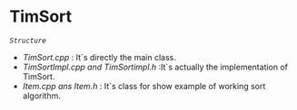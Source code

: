 # TimSort
_`Structure`_
- *TimSort.cpp* : It`s directly the main class.
- *TimSortImpl.cpp and TimSortimpl.h* :It`s actually the implementation of TimSort.
- *Item.cpp ans Item.h* : It`s class for show example of working sort algorithm.
